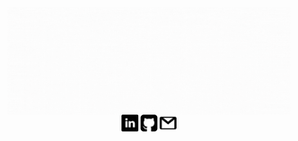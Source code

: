 <img src="mygif.gif" align="center" alt="my profile">

<div align="center">
   <a src=" "><img src="logo/linkedin.png" align="center" alt="my profile" width="30px" align="center">  </a>
   <a src=" "><img src="logo/github.png" align="center" alt="my profile" width="30px" align="center">  </a>
   <a src=" "><img src="logo/gmail.png" align="center" alt="my profile" width="30px" align="center">  </a>
</div>
